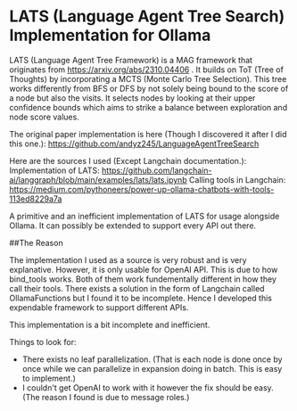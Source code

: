 # LATS (Language Agent Tree Search) Implementation for Ollama
LATS (Language Agent Tree Framework) is a MAG framework that originates from https://arxiv.org/abs/2310.04406 . It builds on ToT (Tree of Thoughts) by incorporating a MCTS (Monte Carlo Tree Selection). This tree works differently from BFS or DFS by not solely being bound to the score of a node but also the visits. It selects nodes by looking at their upper confidence bounds which aims to strike a balance between exploration and node score values.

The original paper implementation is here (Though I discovered it after I did this one.): https://github.com/andyz245/LanguageAgentTreeSearch

Here are the sources I used (Except Langchain documentation.):
Implementation of LATS: https://github.com/langchain-ai/langgraph/blob/main/examples/lats/lats.ipynb
Calling tools in Langchain: https://medium.com/pythoneers/power-up-ollama-chatbots-with-tools-113ed8229a7a

A primitive and an inefficient implementation of LATS for usage alongside Ollama. It can possibly be extended to support every API out there.

##The Reason

The implementation I used as a source is very robust and is very explanative. However, it is only usable for OpenAI API. This is due to how bind_tools works. Both of them work fundementally different in how they call their tools. There exists a solution in the form of Langchain called OllamaFunctions but I found it to be incomplete. Hence I developed this expendable framework to support different APIs.

This implementation is a bit incomplete and inefficient.

Things to look for:
- There exists no leaf parallelization. (That is each node is done once by once while we can parallelize in expansion doing in batch. This is easy to implement.)
- I couldn't get OpenAI to work with it however the fix should be easy. (The reason I found is due to message roles.)